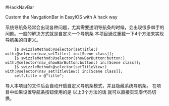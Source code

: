 #HackNavBar

Custom the NavgationBar in EasyIOS with A hack way

系统导航条经常会出现各种问题，尤其需要透明导航条的时候，会出现很多棘手的问题。一般的解决方式就是自定义一个导航条
本项目通过重载一下4个方法来实现导航条的自定义。

	    [$ swizzleMethod:@selector(setTitle:) with:@selector(nav_setTitle:) in:[Scene class]];
	    [$ swizzleMethod:@selector(showBarButton:button:) with:@selector(nav_showBarButton:button:) in:[Scene class]];
	    [$ swizzleMethod:@selector(setTitleView:) with:@selector(nav_setTitleView:) in:[Scene class]];
	    self.title = @"title";

导入本项目的文件后会自动开启自定义导航条模式，并且隐藏系统导航条。
在项目中如果设置导航条按钮使用的是 以上3个方法的话 就可以直接实现零代码切换。